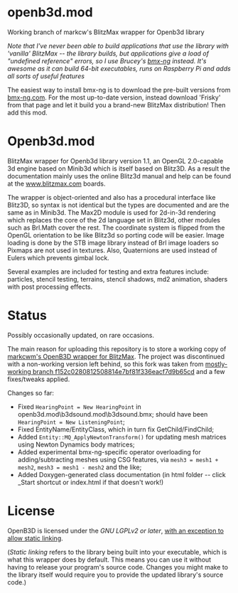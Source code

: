 # openb3d.mod
Working branch of markcw's BlitzMax wrapper for Openb3d library

*Note that I've never been able to build applications that use the library with 'vanilla' BlitzMax -- the library builds, but applications give a load of "undefined reference" errors, so I use Brucey's [bmx-ng](https://github.com/bmx-ng "bmx-ng") instead. It's awesome as it can build 64-bit executables, runs on Raspberry Pi and adds all sorts of useful features*

The easiest way to install bmx-ng is to download the pre-built versions from [bmx-ng.com](http://www.bmx-ng.com/main/downloads/ "bmx-ng"). For the most up-to-date version, instead download 'Frisky' from that page and let it build you a brand-new BlitzMax distribution! Then add this mod.

Openb3d.mod
===========

BlitzMax wrapper for Openb3d library version 1.1, an OpenGL 2.0-capable 3d engine based on Minib3d which is itself based on Blitz3D. As a result the documentation mainly uses the online Blitz3d manual and help can be found at the www.blitzmax.com boards.

The wrapper is object-oriented and also has a procedural interface like Blitz3D, so syntax is not identical but the types are documented and are the same as in Minib3d. The Max2D module is used for 2d-in-3d rendering which replaces the core of the 2d language set in Blitz3d, other modules such as Brl.Math cover the rest. The coordinate system is flipped from the OpenGL orientation to be like Blitz3d so porting code will be easier. Image loading is done by the STB image library instead of Brl image loaders so Pixmaps are not used in textures. Also, Quaternions are used instead of Eulers which prevents gimbal lock.

Several examples are included for testing and extra features include: particles, stencil testing, terrains, stencil shadows, md2 animation, shaders with post processing effects.

Status
======

Possibly occasionally updated, on rare occasions.

The main reason for uploading this repository is to store a working copy of [markcwm's OpenB3D wrapper for BlitzMax](https://github.com/markcwm/openb3d.mod/ "OpenB3D Wrapper"). The project was discontinued with a non-working version left behind, so this fork was taken from [mostly-working branch f152c0280812508814e7bf81f336eacf7d9b65cd](https://github.com/markcwm/openb3d.mod/commit/f152c0280812508814e7bf81f336eacf7d9b65cd/ "Mostly-working branch") and a few fixes/tweaks applied.

Changes so far:

* Fixed `HearingPoint = New HearingPoint` in openb3d.mod\b3dsound.mod\b3dsound.bmx; should have been `HearingPoint = New ListeningPoint`;
* Fixed EntityName/EntityClass, which in turn fix GetChild/FindChild;
* Added `Entity::MQ_ApplyNewtonTransform()` for updating mesh matrices using Newton Dynamics body matrices;
* Added experimental bmx-ng-specific operator overloading for adding/subtracting meshes using CSG features, via `mesh3 = mesh1 + mesh2`, `mesh3 = mesh1 - mesh2` and the like;
* Added Doxygen-generated class documentation (in html folder -- click \_Start shortcut or index.html if that doesn't work!)

License
=======

OpenB3D is licensed under the *GNU LGPLv2 or later*, <u>with an exception to allow static linking</u>.

(*Static linking* refers to the library being built into your executable, which is what this wrapper does by default. This means you can use it without having to release your program's source code. Changes you might make to the library itself would require you to provide the updated library's source code.)
